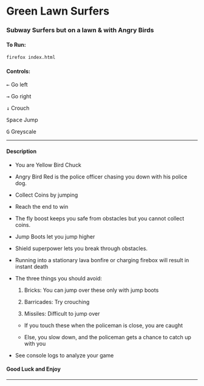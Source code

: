 # Green Lawn Surfers

###  Subway Surfers but on a lawn & with Angry Birds

#### To Run:

```bash
firefox index.html
```

#### Controls:

<kbd>&#8592;</kbd> Go left

<kbd>&#8594;</kbd> Go right

<kbd>&#8595;</kbd> Crouch

<kbd>Space</kbd> Jump

<kbd>G</kbd> Greyscale

---

#### Description

- You are Yellow Bird Chuck

- Angry Bird Red is the police officer chasing you down with his police dog.

- Collect Coins by jumping

- Reach the end to win

- The fly boost keeps you safe from obstacles but you cannot collect coins.

- Jump Boots let you jump higher

- Shield superpower lets you break through obstacles.

- Running into a stationary lava bonfire or charging firebox will result in instant death

- The three things you should avoid:

	1. Bricks: You can jump over these only with jump boots

	2. Barricades: Try crouching

	3. Missiles: Difficult to jump over

	- If you touch these when the policeman is close, you are caught

	- Else, you slow down, and the policeman gets a chance to catch up with you

- See console logs to analyze your game

#### Good Luck and Enjoy

---
